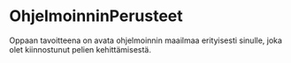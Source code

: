 # OhjelmoinninPerusteet
Oppaan tavoitteena on avata ohjelmoinnin maailmaa erityisesti sinulle, joka olet kiinnostunut pelien kehittämisestä.

